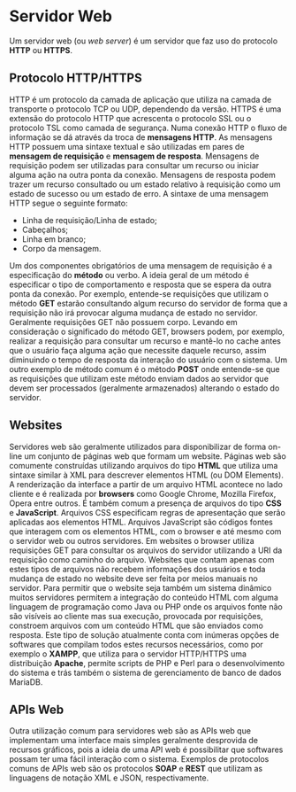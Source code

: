 # Servidor Web

Um servidor web (ou *web server*) é um servidor que faz uso do protocolo **HTTP** ou **HTTPS**.

## Protocolo HTTP/HTTPS

HTTP é um protocolo da camada de aplicação que utiliza na camada de transporte o protocolo TCP ou UDP, dependendo da versão.
HTTPS é uma extensão do protocolo HTTP que acrescenta o protocolo SSL ou o protocolo TSL como camada de segurança.
Numa conexão HTTP o fluxo de informação se dá através da troca de **mensagens HTTP**.
As mensagens HTTP possuem uma sintaxe textual e são utilizadas em pares de **mensagem de requisição** e **mensagem de resposta**.
Mensagens de requisição podem ser utilizadas para consultar um recurso ou iniciar alguma ação na outra ponta da conexão.
Mensagens de resposta podem trazer um recurso consultado ou um estado relativo à requisição como um estado de sucesso ou um estado de erro.
A sintaxe de uma mensagem HTTP segue o seguinte formato:

- Linha de requisição/Linha de estado;
- Cabeçalhos;
- Linha em branco;
- Corpo da mensagem.

Um dos componentes obrigatórios de uma mensagem de requisição é a especificação do **método** ou verbo.
A ideia geral de um método é especificar o tipo de comportamento e resposta que se espera da outra ponta da conexão.
Por exemplo, entende-se requisições que utilizam o método **GET** estarão consultando algum recurso do servidor de forma que a requisição não irá provocar alguma mudança de estado no servidor. Geralmente requisições GET não possuem corpo.
Levando em consideração o significado do método GET, browsers podem, por exemplo, realizar a requisição para consultar um recurso e mantê-lo no cache antes que o usuário faça alguma ação que necessite daquele recurso, assim diminuindo o tempo de resposta da interação do usuário com o sistema.
Um outro exemplo de método comum é o método **POST** onde entende-se que as requisições que utilizam este método enviam dados ao servidor que devem ser processados (geralmente armazenados) alterando o estado do servidor.

## Websites

Servidores web são geralmente utilizados para disponibilizar de forma on-line um conjunto de páginas web que formam um website.
Páginas web são comumente construídas utilizando arquivos do tipo **HTML** que utiliza uma sintaxe similar à XML para descrever elementos HTML (ou DOM Elements).
A renderização da interface a partir de um arquivo HTML acontece no lado cliente e é realizada por **browsers** como Google Chrome, Mozilla Firefox, Opera entre outros.
É também comum a presença de arquivos do tipo **CSS** e **JavaScript**.
Arquivos CSS especificam regras de apresentação que serão aplicadas aos elementos HTML.
Arquivos JavaScript são códigos fontes que interagem com os elementos HTML, com o browser e até mesmo com o servidor web ou outros servidores.
Em websites o browser utiliza requisições GET para consultar os arquivos do servidor utilizando a URI da requisição como caminho do arquivo.
Websites que contam apenas com estes tipos de arquivos não recebem informações dos usuários e toda mudança de estado no website deve ser feita por meios manuais no servidor.
Para permitir que o website seja também um sistema dinâmico muitos servidores permitem a integração do conteúdo HTML com alguma linguagem de programação como Java ou PHP onde os arquivos fonte não são visíveis ao cliente mas sua execução, provocada por requisições, constroem arquivos com um conteúdo HTML que são enviados como resposta.
Este tipo de solução atualmente conta com inúmeras opções de softwares que compilam todos estes recursos necessários, como por exemplo o **XAMPP**, que utiliza para o servidor HTTP/HTTPS uma distribuição **Apache**, permite scripts de PHP e Perl para o desenvolvimento do sistema e trás também o sistema de gerenciamento de banco de dados MariaDB.

## APIs Web

Outra utilização comum para servidores web são as APIs web que implementam uma interface mais simples geralmente desprovida de recursos gráficos, pois a ideia de uma API web é possibilitar que softwares possam ter uma fácil interação com o sistema.
Exemplos de protocolos comuns de APIs web são os protocolos **SOAP** e **REST** que utilizam as linguagens de notação XML e JSON, respectivamente.
